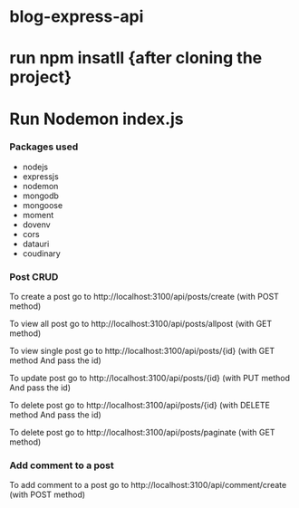# blog-express-api
# run npm insatll {after cloning the project}

# Run Nodemon index.js
<h3> Packages used </h3>
<ul>
  <li>nodejs</li>
  <li>expressjs</li>
  <li>nodemon</li>
  <li>mongodb</li>
  <li>mongoose</li>
  <li>moment</li>
  <li>dovenv</li>
  <li>cors</li>
  <li>datauri</li>
  <li>coudinary</li>
</ul>

<h3> Post CRUD </h3>
<p>To create a post go to http://localhost:3100/api/posts/create (with POST method)</p>
<p> To view all post go to http://localhost:3100/api/posts/allpost (with GET method)</p>
<p> To view single post go to http://localhost:3100/api/posts/{id} (with GET method And pass the id)</p>
<p> To update post go to http://localhost:3100/api/posts/{id} (with PUT method And pass the id)</p>
<p> To delete post go to http://localhost:3100/api/posts/{id} (with DELETE method And pass the id)</p>
<p> To delete post go to http://localhost:3100/api/posts/paginate (with GET method)</p>


<h3> Add comment to a post </h3>
<p>To add comment to a post go to http://localhost:3100/api/comment/create (with POST method)</p>

